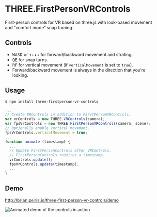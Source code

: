 # THREE.FirstPersonVRControls

First-person controls for VR based on three.js with look-based movement and "comfort mode" snap turning.

## Controls

- <kbd>W</kbd><kbd>A</kbd><kbd>S</kbd><kbd>D</kbd> or <kbd>&uarr;</kbd><kbd>&larr;</kbd><kbd>&darr;</kbd><kbd>&rarr;</kbd> for forward/backward movement and strafing.
- <kbd>Q</kbd><kbd>E</kbd> for snap turns.
- <kbd>R</kbd><kbd>F</kbd> for vertical movement (if `verticalMovement` is set to `true`).
- Forward/backward movement is always in the direction that you're looking.

## Usage

    $ npm install three-firstperson-vr-controls
  
```javascript
...  
// Create VRControls in addition to FirstPersonVRControls.
var vrControls = new THREE.VRControls(camera);
var fpsVrControls = new THREE.FirstPersonVRControls(camera, scene);
// Optionally enable vertical movement.
fpsVrControls.verticalMovement = true;
...
function animate (timestamp) {
  ...
  // Update FirstPersonControls after VRControls.
  // FirstPersonControls requires a timestamp.
  vrControls.update();
  fpsVrControls.update(timestamp);
  ...
}
```
  
## Demo

http://brian.peiris.io/three-first-person-vr-controls/demo
  
![Animated demo of the controls in action](http://brian.peiris.io/three-first-person-vr-controls/demo/demo.gif)
